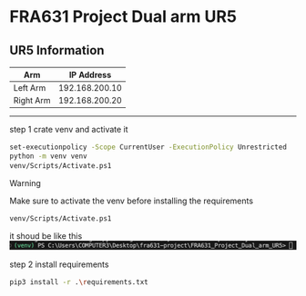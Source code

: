 # FRA631 Project Dual arm UR5
## UR5 Information

| Arm       | IP Address       |
|-----------|------------------|
| Left Arm  | 192.168.200.10   |
| Right Arm | 192.168.200.20   |


---

step 1 crate venv and activate it
```bash
set-executionpolicy -Scope CurrentUser -ExecutionPolicy Unrestricted
python -m venv venv
venv/Scripts/Activate.ps1
```
> [!WARNING]
> Make sure to activate the venv before installing the requirements
> ```bash
> venv/Scripts/Activate.ps1
> ```
> it shoud be like this
> ![bash venv](./images/bash_venv.png)

step 2 install requirements
```bash
pip3 install -r .\requirements.txt
```
